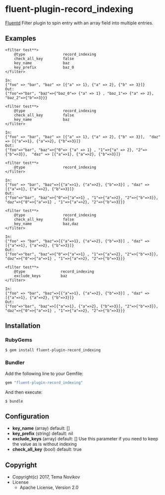 # fluent-plugin-record_indexing

[Fluentd](https://fluentd.org/) Filter plugin to spin entry with an array field into multiple entries.

## Examples
```
<filter test**>
    @type                 record_indexing
    check_all_key         false
    key_name              baz
    key_prefix            baz_0
</filter>

In:
{"foo" => "bar", "baz" => [{"a" => 1}, {"a" => 2}, {"b" => 3}]}
Out:
{"foo"=>"bar", "baz"=>{"baz_0"=> {"a" => 1} , "baz_1"=> {"a" => 2}, "baz_2"=>{"b"=>3}}}
```
```
<filter test**>
    @type                 record_indexing
    check_all_key         false
    key_name              baz
</filter>

In:
{"foo" => "bar", "baz" => [{"a" => 1}, {"a" => 2}, {"b" => 3}],  "daz" => [{"a"=>1}, {"a"=>2}, {"b"=>3}]}
Out:
{"foo"=>"bar", "baz"=>{"0"=> {"a" => 1} , "1"=>{"a" => 2}, "2"=>{"b"=>3}},  "daz" => [{"a"=>1}, {"a"=>2}, {"b"=>3}]}

```
```
<filter test**>
    @type                 record_indexing
</filter>

In:
{"foo" => "bar", "baz"=>[{"a"=>1}, {"a"=>2}, {"b"=>3}] , "daz" => [{"a"=>1}, {"a"=>2}, {"b"=>3}]}
Out:
{"foo"=>"bar", "baz"=>{"0"=>{"a"=>1} , "1"=>{"a"=>2}, "2"=>{"b"=>3}}, "daz"=>{"0"=>{"a"=>1} , "1"=>{"a"=>2}, "2"=>{"b"=>3}}}
```
```
<filter test**>
    @type                 record_indexing
    check_all_key         false
    key_name              baz,daz
</filter>

In:
{"foo" => "bar", "baz"=>[{"a"=>1}, {"a"=>2}, {"b"=>3}] , "daz" => [{"a"=>1}, {"a"=>2}, {"b"=>3}]}
Out:
{"foo"=>"bar", "baz"=>{"0"=>{"a"=>1} , "1"=>{"a"=>2}, "2"=>{"b"=>3}}, "daz"=>{"0"=>{"a"=>1} , "1"=>{"a"=>2}, "2"=>{"b"=>3}}}
```
```
<filter test**>
    @type                record_indexing
    exclude_keys         baz
</filter>

In:
{"foo" => "bar", "baz"=>[{"a"=>1}, {"a"=>2}, {"b"=>3}] , "daz" => [{"a"=>1}, {"a"=>2}, {"b"=>3}]}
Out:
{"foo"=>"bar", "baz"=>[{"a"=>1}, {"a"=>2}, {"b"=>3}], "2"=>{"b"=>3}}, "daz"=>{"0"=>{"a"=>1} , "1"=>{"a"=>2}, "2"=>{"b"=>3}}}
```

## Installation

### RubyGems

```
$ gem install fluent-plugin-record_indexing
```

### Bundler

Add the following line to your Gemfile:

```ruby
gem "fluent-plugin-record_indexing"
```

And then execute:

```
$ bundle
```

## Configuration

* **key_name** (array) default: []
* **key_prefix** (string) default: nil
* **exclude_keys** (array) default: [] Use this parameter if you need to keep the value as is without indexing
* **check_all_key**  (bool) default: true


## Copyright

* Copyright(c) 2017, Tema Novikov
* License
  * Apache License, Version 2.0
